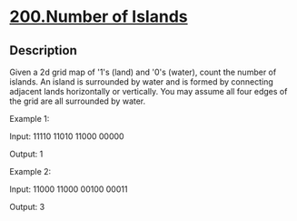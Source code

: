 # [200.Number of Islands](https://leetcode.com/problems/number-of-islands/)
        
## Description
        
Given a 2d grid map of &#39;1&#39;s (land) and &#39;0&#39;s (water), count the number of islands. An island is surrounded by water and is formed by connecting adjacent lands horizontally or vertically. You may assume all four edges of the grid are all surrounded by water.

Example 1:


Input:
11110
11010
11000
00000

Output:&nbsp;1


Example 2:


Input:
11000
11000
00100
00011

Output: 3

